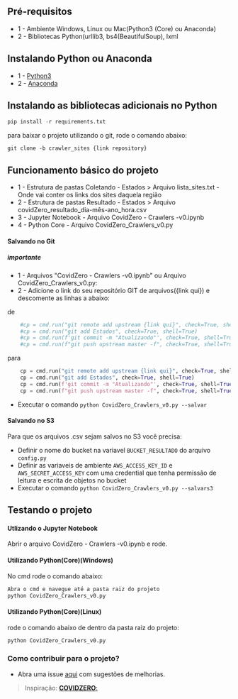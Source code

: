 ## Pré-requisitos
- 1 - Ambiente Windows, Linux ou Mac(Python3 (Core) ou Anaconda)
- 2 - Bibliotecas Python(urllib3, bs4(BeautifulSoup), lxml

## Instalando Python ou Anaconda
- 1 - [Python3](https://www.python.org/downloads/)
- 2 - [Anaconda](https://www.anaconda.com/distribution/)

## Instalando as bibliotecas adicionais no Python
```python
pip install -r requirements.txt
```

para baixar o projeto utilizando o git, rode o comando abaixo:
```git
git clone -b crawler_sites {link repository}
```
## Funcionamento básico do projeto
- 1 - Estrutura de pastas Coletando - Estados > Arquivo lista_sites.txt - Onde vai conter os links dos sites daquela região
- 2 - Estrutura de pastas Resultado - Estados > Arquivo covidZero_resultado_dia-mês-ano_hora.csv
- 3 - Jupyter Notebook - Arquivo  CovidZero - Crawlers -v0.ipynb
- 4 - Python Core - Arquivo CovidZero_Crawlers_v0.py


#### Salvando no Git
##### importante
- 1 - Arquivos "CovidZero - Crawlers -v0.ipynb" ou Arquivo CovidZero_Crawlers_v0.py:
- 2 - Adicione o link do seu repositório GIT de arquivos({link qui}) e descomente as linhas a abaixo:

de
```python
    #cp = cmd.run("git remote add upstream {link qui}", check=True, shell=True)
    #cp = cmd.run("git add Estados", check=True, shell=True)
    #cp = cmd.run(f'git commit -m "Atualizando"', check=True, shell=True)
    #cp = cmd.run(f"git push upstream master -f", check=True, shell=True)
```
para
```python
    cp = cmd.run("git remote add upstream {link qui}", check=True, shell=True)
    cp = cmd.run("git add Estados", check=True, shell=True)
    cp = cmd.run(f'git commit -m "Atualizando"', check=True, shell=True)
    cp = cmd.run(f"git push upstream master -f", check=True, shell=True)
```
- Executar o comando `python CovidZero_Crawlers_v0.py --salvar `

#### Salvando no S3
Para que os arquivos .csv sejam salvos no S3 você precisa:
- Definir o nome do bucket na variavel `BUCKET_RESULTADO` do arquivo `config.py`
- Definir as variaveis de ambiente `AWS_ACCESS_KEY_ID` e `AWS_SECRET_ACCESS_KEY` com uma credential que tenha permissão de leitura e escrita de objetos no bucket
- Executar o comando `python CovidZero_Crawlers_v0.py --salvars3 `

## Testando o projeto
#### Utlizando o Jupyter Notebook
Abrir o arquivo CovidZero - Crawlers -v0.ipynb e rode.

#### Utilizando Python(Core)(Windows)
No cmd rode o comando abaixo:
```python
Abra o cmd e navegue até a pasta raiz do projeto
python CovidZero_Crawlers_v0.py
```
#### Utilizando Python(Core)(Linux) 
rode o comando abaixo de dentro da pasta raiz do projeto:
```python
python CovidZero_Crawlers_v0.py
```

### Como contribuir para o projeto?
- Abra uma issue [aqui](https://github.com/CovidZeroNews/Crawler/issues) com sugestões de melhorias.

> Inspiração:
[**COVIDZERO**:](http://covidzero.com.br/)

